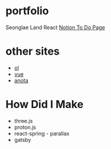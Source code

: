 # portfolio
Seonglae Land React
[Notion To Do Page](https://www.notion.so/seongland/React-f5cea60b97764daca316202077e45b1d)

# other sites
- [ol](https://ol.seonglae.com)
- [vue](https://vue.seonglae.com)
- [anota](https://anota.seonglae.com)

# How Did I Make
- three.js
- proton.js
- react-spring - parallax
- gatsby
